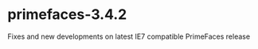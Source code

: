primefaces-3.4.2
================

Fixes and new developments on latest IE7 compatible PrimeFaces release
